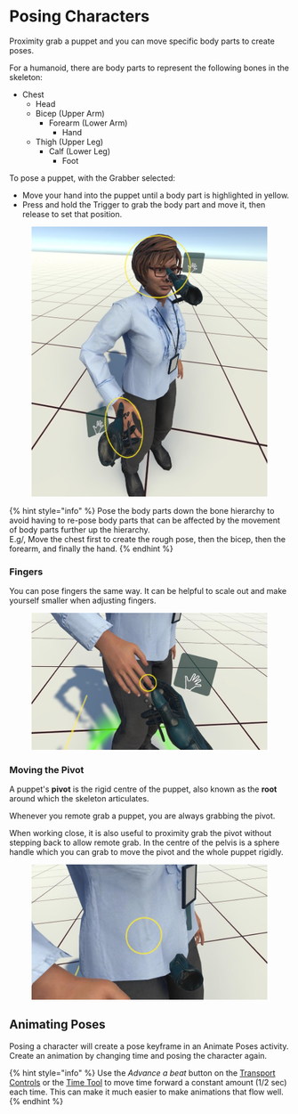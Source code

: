 # Posing Characters

Proximity grab a puppet and you can move specific body parts to create poses.

For a humanoid, there are body parts to represent the following bones in the skeleton:

* Chest
  * Head
  * Bicep (Upper Arm)
    * Forearm (Lower Arm)
      * Hand
  * Thigh (Upper Leg)
    * Calf (Lower Leg)
      * Foot

To pose a puppet, with the Grabber selected:

* Move your hand into the puppet until a body part is highlighted in yellow.
* Press and hold the Trigger to grab the body part and move it, then release to set that position.

<figure><img src="../.gitbook/assets/DUMMY 2023-02-10 16-29-46.jpg" alt=""><figcaption></figcaption></figure>

{% hint style="info" %}
Pose the body parts down the bone hierarchy to avoid having to re-pose body parts that can be affected by the movement of body parts further up the hierarchy.\
E.g/, Move the chest first to create the rough pose, then the bicep, then the forearm, and finally the hand.
{% endhint %}

### Fingers

You can pose fingers the same way. It can be helpful to scale out and make yourself smaller when adjusting fingers.

<figure><img src="../.gitbook/assets/DUMMY 2023-02-10 16-29-56.jpg" alt=""><figcaption></figcaption></figure>

### Moving the Pivot

A puppet's **pivot** is the rigid centre of the puppet, also known as the **root** around which the skeleton articulates.

Whenever you remote grab a puppet, you are always grabbing the pivot.&#x20;

When working close, it is also useful to proximity grab the pivot without stepping back to allow remote grab. In the centre of the pelvis is a sphere handle which you can grab to move the pivot and the whole puppet rigidly.

<figure><img src="../.gitbook/assets/DUMMY 2023-02-10 16-30-04.jpg" alt=""><figcaption></figcaption></figure>

## Animating Poses

Posing a character will create a pose keyframe in an Animate Poses activity. Create an animation by changing time and posing the character again.

{% hint style="info" %}
Use the _Advance a beat_ button on the [Transport Controls](../basics/working-with-time/transport-controls.md) or the [Time Tool](../basics/core-tools/time-tool.md) to move time forward a constant amount (1/2 sec) each time. This can make it much easier to make animations that flow well.
{% endhint %}
